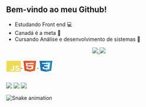 ## Bem-vindo ao meu Github!
* Estudando Front end 💻
* Canadá é a meta 🎯
* Cursando Análise e desenvolvimento de sistemas 📗

<div align="center">
  <a href="https://github.com/samuelsilva12">
  <img height="180em" src="https://github-readme-stats.vercel.app/api?username=samuelsilva12&show_icons=true&theme=tokyonight&include_all_commits=true&count_private=false"/>
  <img height="180em" src="https://github-readme-stats.vercel.app/api/top-langs/?username=samuelsilva12&layout=compact&langs_count=7&theme=tokyonight"/>
</div>
<div style="display: inline_block"><br>
  <img align="center" alt="Rafa-Js" height="30" width="40" src="https://raw.githubusercontent.com/devicons/devicon/master/icons/javascript/javascript-plain.svg">
  <img align="center" alt="Rafa-HTML" height="30" width="40" src="https://raw.githubusercontent.com/devicons/devicon/master/icons/html5/html5-original.svg">
  <img align="center" alt="Rafa-CSS" height="30" width="40" src="https://raw.githubusercontent.com/devicons/devicon/master/icons/css3/css3-original.svg">
  </div>
    
  ##
 
 
<div> 
  <a href="https://www.instagram.com/samuelb_arbosa7/" target="_blank"><img src="https://img.shields.io/badge/-Instagram-%23E4405F?style=for-the-badge&logo=instagram&logoColor=white" target="_blank"></a>
<a href = "mailto:samuelsilva.work@gmail.com"><img src="https://img.shields.io/badge/-Gmail-%23333?style=for-the-badge&logo=gmail&logoColor=white" target="_blank"></a>
<a href="https://www.linkedin.com/in/samuel-barbosa-942686208/" target="_blank"><img src="https://img.shields.io/badge/-LinkedIn-%230077B5?style=for-the-badge&logo=linkedin&logoColor=white"&target="_blank"></a>
 
  ![Snake animation](https://github.com/samuelsilva12/rafaballerini/blob/output/github-contribution-grid-snake.svg)
 
</div>

